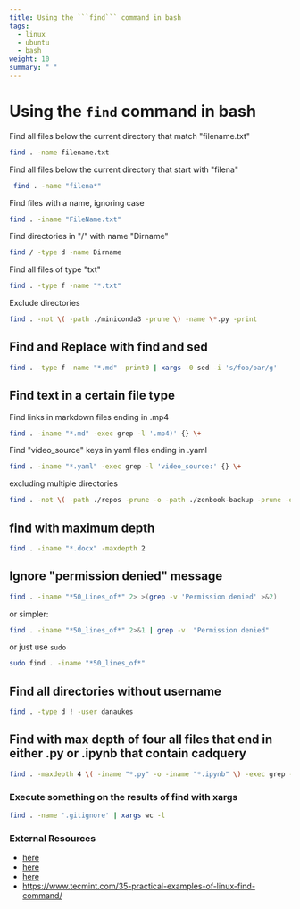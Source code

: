 ```yaml
---
title: Using the ```find``` command in bash
tags:
  - linux
  - ubuntu
  - bash
weight: 10
summary: " "
---
```


# Using the ```find``` command in bash

Find all files below the current directory that match "filename.txt"

```bash
find . -name filename.txt
```

Find all files below the current directory that start with "filena"

```bash
 find . -name "filena*"
```

Find files with a name, ignoring case

```bash
find . -iname "FileName.txt"
```

Find directories in "/" with name "Dirname"

```bash
find / -type d -name Dirname
```

Find all files of type "txt"

```bash
find . -type f -name "*.txt"
```

Exclude directories

```bash
find . -not \( -path ./miniconda3 -prune \) -name \*.py -print
```

## Find and Replace with find and sed

```bash
find . -type f -name "*.md" -print0 | xargs -0 sed -i 's/foo/bar/g'
```

## Find text in a certain file type

Find links in markdown files ending in .mp4

```bash
find . -iname "*.md" -exec grep -l '.mp4)' {} \+ 
```

Find "video_source" keys in yaml files ending in .yaml

```bash
find . -iname "*.yaml" -exec grep -l 'video_source:' {} \+ 
```

excluding multiple directories

```bash
find . -not \( -path ./repos -prune -o -path ./zenbook-backup -prune -o -path "./.local" -prune -o -path ./.gradle -prune -o -path ./envs -prune  -o -path ./.vscode -prune -o -path ./.config -prune  \) -name "*code*" -type d
```

## find with maximum depth

```bash
find . -iname "*.docx" -maxdepth 2
```

## Ignore "permission denied" message

```bash
find . -iname "*50_Lines_of*" 2> >(grep -v 'Permission denied' >&2)
```

or simpler:

```bash
find . -iname "*50_lines_of*" 2>&1 | grep -v  "Permission denied"
```

or just use ```sudo```

```bash
sudo find . -iname "*50_lines_of*"
```

## Find all directories without username

```bash
find . -type d ! -user danaukes
```

## Find with max depth of four all files that end in either .py or .ipynb that contain cadquery

```bash
find . -maxdepth 4 \( -iname "*.py" -o -iname "*.ipynb" \) -exec grep -in cadquery {} \+
```

### Execute something on the results of find with xargs

```bash
find . -name '.gitignore' | xargs wc -l
```

### External Resources

* [here](https://www.geeksforgeeks.org/mindepth-maxdepth-linux-find-command-limiting-search-specific-directory/)
* [here](https://linuxhandbook.com/find-command-exclude-directories/)
* [here](https://www.baeldung.com/linux/find-exclude-paths)
* <https://www.tecmint.com/35-practical-examples-of-linux-find-command/>

